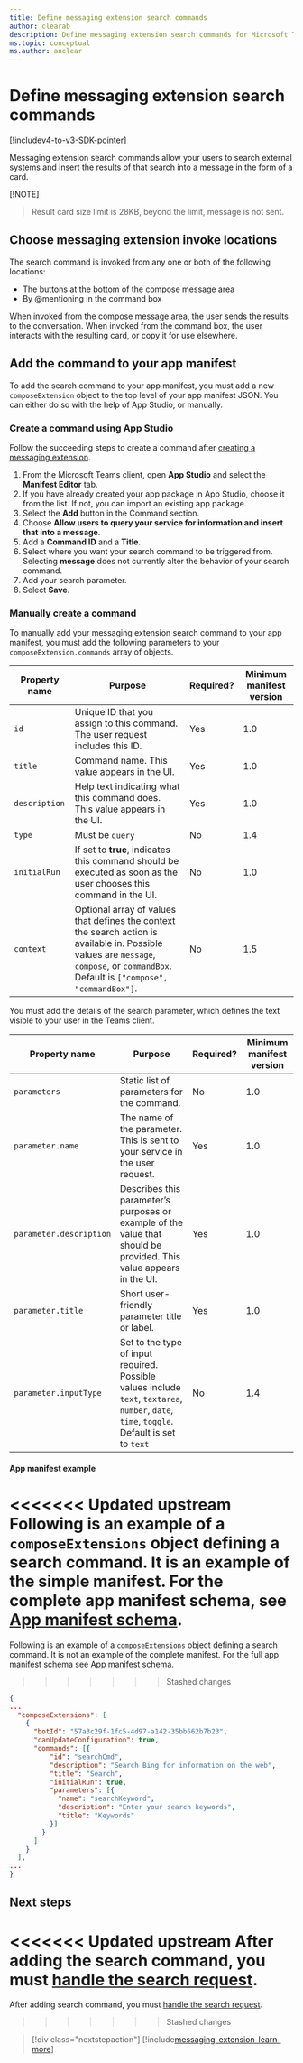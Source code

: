 ```yaml
---
title: Define messaging extension search commands
author: clearab
description: Define messaging extension search commands for Microsoft Teams apps.
ms.topic: conceptual
ms.author: anclear
---
```

# Define messaging extension search commands

[!include[v4-to-v3-SDK-pointer](~/includes/v4-to-v3-pointer-me.md)]

Messaging extension search commands allow your users to search external systems and insert the results of that search into a message in the form of a card.

[!NOTE]
> Result card size limit is 28KB, beyond the limit, message is not sent.  

## Choose messaging extension invoke locations

The search command is invoked from any one or both of the following locations:

* The buttons at the bottom of the compose message area
* By @mentioning in the command box

When invoked from the compose message area, the user sends the results to the conversation. When invoked from the command box, the user interacts with the resulting card, or copy it for use elsewhere.

## Add the command to your app manifest

To add the search command to your app manifest, you must add a new `composeExtension` object to the top level of your app manifest JSON. You can either do so with the help of App Studio, or manually.

### Create a command using App Studio

Follow the succeeding steps to create a command after [creating a messaging extension](~/messaging-extensions/how-to/create-messaging-extension.md).

1. From the Microsoft Teams client, open **App Studio** and select the **Manifest Editor** tab.
2. If you have already created your app package in App Studio, choose it from the list. If not, you can import an existing app package.
3. Select the **Add** button in the Command section.
4. Choose **Allow users to query your service for information and insert that into a message**.
5. Add a **Command ID** and a **Title**.
6. Select where you want your search command to be triggered from. Selecting **message** does not currently alter the behavior of your search command.
7. Add your search parameter.
8. Select **Save**.

### Manually create a command

To manually add your messaging extension search command to your app manifest, you must add the following parameters to your `composeExtension.commands` array of objects.

| Property name | Purpose | Required? | Minimum manifest version |
|---|---|---|---|
| `id` | Unique ID that you assign to this command. The user request includes this ID. | Yes | 1.0 |
| `title` | Command name. This value appears in the UI. | Yes | 1.0 |
| `description` | Help text indicating what this command does. This value appears in the UI. | Yes | 1.0 |
| `type` | Must be `query` | No | 1.4 |
|`initialRun` | If set to **true**, indicates this command should be executed as soon as the user chooses this command in the UI. | No | 1.0 |
| `context` | Optional array of values that defines the context the search action is available in. Possible values are `message`, `compose`, or `commandBox`. Default is `["compose", "commandBox"]`. | No | 1.5 |

You must add the details of the search parameter, which defines the text visible to your user in the Teams client.

| Property name | Purpose | Required? | Minimum manifest version |
|---|---|---|---|
| `parameters` | Static list of parameters for the command. | No | 1.0 |
| `parameter.name` | The name of the parameter. This is sent to your service in the user request. | Yes | 1.0 |
| `parameter.description` | Describes this parameter’s purposes or example of the value that should be provided. This value appears in the UI. | Yes | 1.0 |
| `parameter.title` | Short user-friendly parameter title or label. | Yes | 1.0 |
| `parameter.inputType` | Set to the type of input required. Possible values include `text`, `textarea`, `number`, `date`, `time`, `toggle`. Default is set to `text` | No | 1.4 |

#### App manifest example

<<<<<<< Updated upstream
Following is an example of a `composeExtensions` object defining a search command. It is an example of the simple manifest. For the complete  app manifest schema, see [App manifest schema](~/resources/schema/manifest-schema.md).
=======
Following is an example of a `composeExtensions` object defining a search command. It is not an example of the complete manifest. For the full app manifest schema see [App manifest schema](~/resources/schema/manifest-schema.md).
>>>>>>> Stashed changes

```json
{
...
  "composeExtensions": [
    {
      "botId": "57a3c29f-1fc5-4d97-a142-35bb662b7b23",
      "canUpdateConfiguration": true,
      "commands": [{
          "id": "searchCmd",
          "description": "Search Bing for information on the web",
          "title": "Search",
          "initialRun": true,
          "parameters": [{
            "name": "searchKeyword",
            "description": "Enter your search keywords",
            "title": "Keywords"
          }]
        }
      ]
    }
  ],
...
}
```

## Next steps

<<<<<<< Updated upstream
After adding the search command, you must [handle the search request](~/messaging-extensions/how-to/search-commands/respond-to-search.md).
=======
After adding search command, you must [handle the search request](~/messaging-extensions/how-to/search-commands/respond-to-search.md).
>>>>>>> Stashed changes

> [!div class="nextstepaction"]
> [!include[messaging-extension-learn-more](~/includes/messaging-extensions/learn-more.md)]
